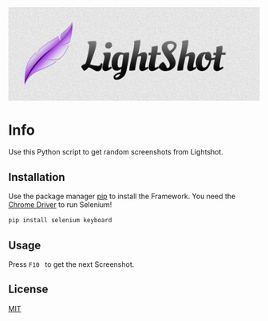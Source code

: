 ![Screenshot](Lightshot.png)
# Info

Use this Python script to get random screenshots from Lightshot.

## Installation

Use the package manager [pip](https://pip.pypa.io/en/stable/) to install the Framework.
You need the [Chrome Driver](https://chromedriver.chromium.org/downloads) to run Selenium!

```bash
pip install selenium keyboard
```

## Usage

Press ```F10 ``` to get the next Screenshot.

## License
[MIT](https://choosealicense.com/licenses/mit/)